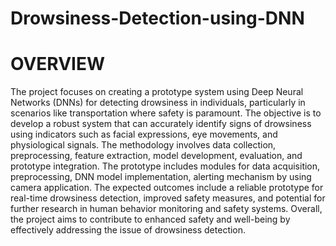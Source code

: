 # Drowsiness-Detection-using-DNN
# OVERVIEW
The project focuses on creating a prototype system using Deep Neural Networks (DNNs) for detecting drowsiness in individuals, particularly in scenarios like transportation where safety is paramount. The objective is to develop a robust system that can accurately identify signs of drowsiness using indicators such as facial expressions, eye movements, and physiological signals. The methodology involves data collection, preprocessing, feature extraction, model development, evaluation, and prototype integration. The prototype includes modules for data acquisition, preprocessing, DNN model implementation, alerting mechanism by using camera application. The expected outcomes include a reliable prototype for real-time drowsiness detection, improved safety measures, and potential for further research in human behavior monitoring and safety systems. Overall, the project aims to contribute to enhanced safety and well-being by effectively addressing the issue of drowsiness detection.
